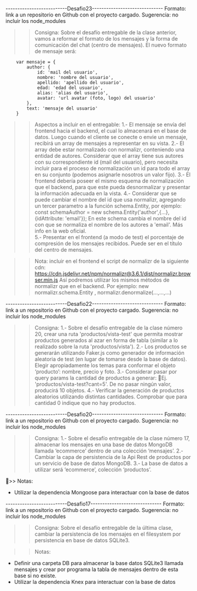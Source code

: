 --------------------------Desafio23------------------------------
Formato: link a un repositorio en Github con el proyecto cargado. 
Sugerencia: no incluir los node_modules

>> Consigna: 
Sobre el desafío entregable de la clase anterior, vamos a reformar el formato de los mensajes y la forma de comunicación del chat (centro de mensajes).
El nuevo formato de mensaje será:

        var mensaje = { 
            author: {
                id: 'mail del usuario', 
                nombre: 'nombre del usuario', 
                apellido: 'apellido del usuario', 
                edad: 'edad del usuario', 
                alias: 'alias del usuario',
                avatar: 'url avatar (foto, logo) del usuario'
            },
            text: 'mensaje del usuario'
        }

>> Aspectos a incluir en el entregable: 
1.- El mensaje se envía del frontend hacia el backend, el cual lo almacenará en el base de datos. Luego cuando el cliente se conecte o envie un mensaje, recibirá un array de mensajes a representar en su vista. 
2.- El array debe estar normalizado con normalizr, conteniendo una entidad de autores. Considerar que el array tiene sus autores con su correspondiente id (mail del usuario), pero necesita incluir para el proceso de normalización un id para todo el array en su conjunto (podemos asignarle nosotros un valor fijo).
3.- El frontend debería poseer el mismo esquema de normalización que el backend, para que este pueda desnormalizar y presentar la información adecuada en la vista.
4.- Considerar que se puede cambiar el nombre del id que usa normalizr, agregando un tercer parametro a la función schema.Entity, por ejemplo:
const schemaAuthor = new schema.Entity('author',{...},{idAttribute: 'email'});
En este schema cambia el nombre del id con que se normaliza el nombre de los autores a 'email'. Más info en la web oficial.  
5.- Presentar en el frontend (a modo de test) el porcentaje de compresión de los mensajes recibidos. Puede ser en el título del centro de mensajes.

>> Nota: incluir en el frontend el script de normalizr de la siguiente cdn: https://cdn.jsdelivr.net/npm/normalizr@3.6.1/dist/normalizr.browser.min.js
Así podremos utilizar los mismos métodos de normalizr que en el backend. Por ejemplo:  new normalizr.schema.Entity , normalizr.denormalize(...,...,...)


--------------------------Desafio22------------------------------
Formato: link a un repositorio en Github con el proyecto cargado. 
Sugerencia: no incluir los node_modules

>> Consigna: 
1.- Sobre el desafío entregable de la clase número 20, crear una ruta 'productos/vista-test' que permita mostrar productos generados al azar en forma de tabla (similar a lo realizado sobre la ruta 'productos/vista').
2.- Los productos se generarán utilizando Faker.js como generador de información aleatoria de test (en lugar de tomarse desde la base de datos). Elegir apropiadamente los temas para conformar el objeto ‘producto’: nombre, precio y foto.
3.- Considerar pasar por query params la cantidad de productos a generar: Ej. 'productos/vista-test?cant=5'. De no pasar ningún valor, producirá 10 objetos.
4.- Verificar la generación de productos aleatorios utilizando distintas cantidades. Comprobar que para cantidad 0 indique que no hay productos.


--------------------------Desafio20------------------------------
Formato: link a un repositorio en Github con el proyecto cargado. 
Sugerencia: no incluir los node_modules

>> Consigna: 
1.- Sobre el desafío entregable de la clase número 17, almacenar los mensajes en una base de datos MongoDB llamada ‘ecommerce’ dentro de una colección ‘mensajes’.
2.- Cambiar la capa de persistencia de la Api Rest de productos por un servicio de base de datos MongoDB. 
3.- La base de datos a utilizar será ‘ecommerce’, colección ‘productos’.

>> Notas:
- Utilizar la dependencia Mongoose para interactuar con la base de datos


--------------------------Desafio17------------------------------
Formato: link a un repositorio en Github con el proyecto cargado. 
Sugerencia: no incluir los node_modules

>> Consigna: Sobre el desafío entregable de la última clase, cambiar la persistencia de los mensajes en el filesystem por persistencia en base de datos SQLite3.

>> Notas:
- Definir una carpeta DB para almacenar la base datos SQLite3 llamada mensajes y crear por programa la tabla de mensajes dentro de esta base si no existe.
- Utilizar la dependencia Knex para interactuar con la base de datos



